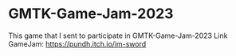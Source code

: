 # GMTK-Game-Jam-2023
This game that I sent to participate in GMTK-Game-Jam-2023
Link GameJam: https://pundh.itch.io/im-sword
